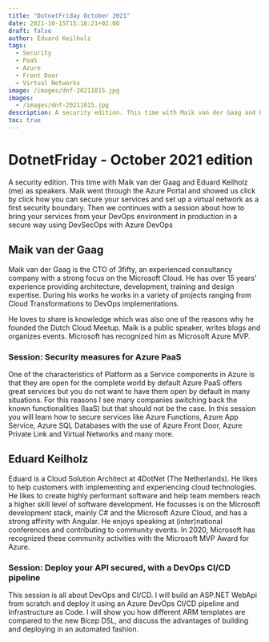 ```yaml
---
title: "DotnetFriday October 2021"
date: 2021-10-15T15:18:21+02:00
draft: false
author: Eduard Keilholz
tags:
  - Security
  - PaaS
  - Azure
  - Front Door
  - Virtual Networks
image: /images/dnf-20211015.jpg
images:
  - /images/dnf-20211015.jpg
description: A security edition. This time with Maik van der Gaag and Eduard Keilholz (me) as speakers. Maik went through the Azure Portal and showed us click by click how you can secure your services and set up a virtual network as a first security boundary. Then we continues with a session about how to bring your services from your DevOps environment in production in a secure way using DevSecOps with Azure DevOps
toc: true
---
```


# DotnetFriday - October 2021 edition

A security edition. This time with Maik van der Gaag and Eduard Keilholz (me) as speakers. Maik went through the Azure Portal and showed us click by click how you can secure your services and set up a virtual network as a first security boundary. Then we continues with a session about how to bring your services from your DevOps environment in production in a secure way using DevSecOps with Azure DevOps

## Maik van der Gaag
Maik van der Gaag is the CTO of 3fifty, an experienced consultancy company with a strong focus on the Microsoft Cloud. He has over 15 years’ experience providing architecture, development, training and design expertise. During his works he works in a variety of projects ranging from Cloud Transformations to DevOps implementations.

He loves to share is knowledge which was also one of the reasons why he founded the Dutch Cloud Meetup. Maik is a public speaker, writes blogs and organizes events. Microsoft has recognized him as Microsoft Azure MVP.

### Session: Security measures for Azure PaaS
One of the characteristics of Platform as a Service components in Azure is that they are open for the complete world by default Azure PaaS offers great services but you do not want to have them open by default in many situations. For this reasons I see many companies switching back the known functionalities (IaaS) but that should not be the case. In this session you will learn how to secure services like Azure Functions, Azure App Service, Azure SQL Databases with the use of Azure Front Door, Azure Private Link and Virtual Networks and many more.

## Eduard Keilholz

Eduard is a Cloud Solution Architect at 4DotNet (The Netherlands). He likes to help customers with implementing and experiencing cloud technologies. He likes to create highly performant software and help team members reach a higher skill level of software development. He focusses is on the Microsoft development stack, mainly C# and the Microsoft Azure Cloud, and has a strong affinity with Angular. He enjoys speaking at (inter)national conferences and contributing to community events. In 2020, Microsoft has recognized these community activities with the Microsoft MVP Award for Azure.

### Session: Deploy your API secured, with a DevOps CI/CD pipeline

This session is all about DevOps and CI/CD. I will build an ASP.NET WebApi from scratch and deploy it using an Azure DevOps CI/CD pipeline and Infrastructure as Code. I will show you how different ARM templates are compared to the new Bicep DSL, and discuss the advantages of building and deploying in an automated fashion.